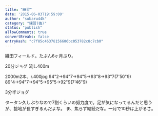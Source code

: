 ```yaml
---
title: "練習"
date: '2015-06-03T19:59:00'
author: "subaru44k"
category: "練習(強)"
status: "publish"
allowComments: true
convertBreaks: false
entryHash: "c7f85c46378156606bc053782c8c7cb0"
---
```

織田フィールド。たぶん6ヶ月ぶり。

20分ジョグ
流し400m

2000m2本、r.400jog
94"2→94"7→94"5→93"8→93"7(7'50"9)
89"4→94"7→94"5→95"5→92"9(7'46"9)

3分半ジョグ

タータン久しぶりなので7割くらいの努力度で。足が気になってるんだと思うが、接地が長すぎるんだよな。
ま、焦らず継続だな。一月で10秒は上がるさ。
